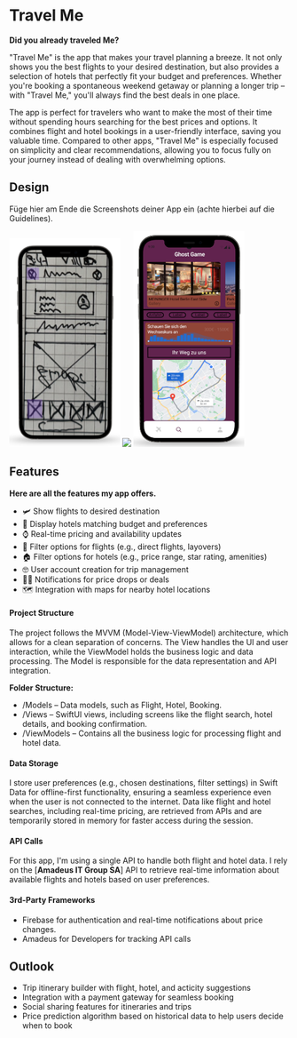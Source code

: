 # Travel Me

**Did you already traveled Me?**

"Travel Me" is the app that makes your travel planning a breeze. It not only shows you the best flights to your desired destination, but also provides a selection of hotels that perfectly fit your budget and preferences. Whether you're booking a spontaneous weekend getaway or planning a longer trip – with "Travel Me," you'll always find the best deals in one place.

The app is perfect for travelers who want to make the most of their time without spending hours searching for the best prices and options. It combines flight and hotel bookings in a user-friendly interface, saving you valuable time. Compared to other apps, "Travel Me" is especially focused on simplicity and clear recommendations, allowing you to focus fully on your journey instead of dealing with overwhelming options.

## Design
Füge hier am Ende die Screenshots deiner App ein (achte hierbei auf die Guidelines).

<p>
  <img src="./img/imageLow.png" width="200">
  <img src="./img/iamageMid.png" width="200">
  <img src="./img/imageHigh.png" width="200">
</p>

## Features
**Here are all the features my app offers.**

- 🛩️ Show flights to desired destination
- 🏨 Display hotels matching budget and preferences
- ⌚️ Real-time pricing and availability updates
- 🛫 Filter options for flights (e.g., direct flights, layovers)
- 🏠 Filter options for hotels (e.g., price range, star rating, amenities)
- 🤓 User account creation for trip management
- 🙇‍♂️ Notifications for price drops or deals
- 🗺️ Integration with maps for nearby hotel locations

#### Project Structure
The project follows the MVVM (Model-View-ViewModel) architecture, which allows for a clean separation of concerns. The View handles the UI and user interaction, while the ViewModel holds the business logic and data processing. The Model is responsible for the data representation and API integration.

**Folder Structure:**
- /Models – Data models, such as Flight, Hotel, Booking.
- /Views – SwiftUI views, including screens like the flight search, hotel details, and booking confirmation.
- /ViewModels – Contains all the business logic for processing flight and hotel data.

#### Data Storage
I store user preferences (e.g., chosen destinations, filter settings) in Swift Data for offline-first functionality, ensuring a seamless experience even when the user is not connected to the internet. Data like flight and hotel searches, including real-time pricing, are retrieved from APIs and are temporarily stored in memory for faster access during the session.

#### API Calls
For this app, I'm using a single API to handle both flight and hotel data. I rely on the [**Amadeus IT Group SA**] API to retrieve real-time information about available flights and hotels based on user preferences.

#### 3rd-Party Frameworks
- Firebase for authentication and real-time notifications about price changes.
- Amadeus for Developers for tracking API calls 


## Outlook
-  Trip itinerary builder with flight, hotel, and acticity suggestions
-  Integration with a payment gateway for seamless booking
-  Social sharing features for itineraries and trips
-  Price prediction algorithm based on historical data to help users decide when to book
